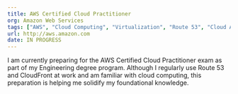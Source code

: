 ```yaml
---
title: AWS Certified Cloud Practitioner
org: Amazon Web Services
tags: ["AWS", "Cloud Computing", "Virtualization", "Route 53", "Cloud Architecture", "Serverless", "Cloudfront"]
url: http://aws.amazon.com
date: IN PROGRESS
---
```


I am currently preparing for the AWS Certified Cloud Practitioner exam as part of my Engineering degree program. Although I regularly use Route 53 and CloudFront at work and am familiar with cloud computing, this preparation is helping me solidify my foundational knowledge.
